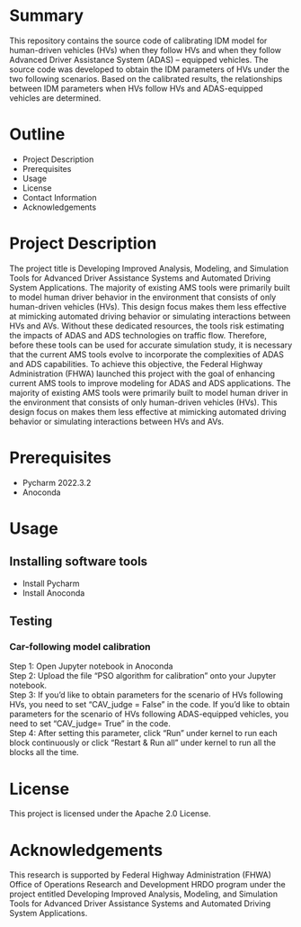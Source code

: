 # Summary
This repository contains the source code of calibrating IDM model for human-driven vehicles (HVs) when they follow HVs and when they follow Advanced Driver Assistance System (ADAS) – equipped vehicles. 
The source code was developed to obtain the IDM parameters of HVs under the two following scenarios. Based on the calibrated results, the relationships between IDM parameters when HVs follow HVs and ADAS-equipped 
vehicles are determined. 
# Outline
* Project Description
* Prerequisites
* Usage
* License
* Contact Information
* Acknowledgements
# Project Description
The project title is Developing Improved Analysis, Modeling, and Simulation Tools for Advanced Driver Assistance Systems and Automated Driving System Applications. The majority of existing AMS tools were 
primarily built to model human driver behavior in the environment that consists of only human-driven vehicles (HVs). This design focus makes them less effective at mimicking automated driving behavior or 
simulating interactions between HVs and AVs. Without these dedicated resources, the tools risk estimating the impacts of ADAS and ADS technologies on traffic flow. Therefore, before these tools can be used 
for accurate simulation study, it is necessary that the current AMS tools evolve to incorporate the complexities of ADAS and ADS capabilities. To achieve this objective, the Federal Highway Administration (FHWA) 
launched this project with the goal of enhancing current AMS tools to improve modeling for ADAS and ADS applications. The majority of existing AMS tools were primarily built to model human driver in the environment 
that consists of only human-driven vehicles (HVs). This design focus on makes them less effective at mimicking automated driving behavior or simulating interactions between HVs and AVs. 
# Prerequisites
* Pycharm 2022.3.2
* Anoconda
# Usage
## Installing software tools
* Install Pycharm
* Install Anoconda
## Testing
### Car-following model calibration
Step 1: Open Jupyter notebook in Anoconda\
Step 2: Upload the file “PSO algorithm for calibration” onto your Jupyter notebook.\
Step 3: If you’d like to obtain parameters for the scenario of HVs following HVs, you need to set “CAV_judge = False” in the code. If you’d like to obtain parameters for the scenario of HVs following ADAS-equipped vehicles, you need to set “CAV_judge= True” in the code.\
Step 4: After setting this parameter, click “Run” under kernel to run each block continuously or click “Restart & Run all” under kernel to run all the blocks all the time. 
# License
This project is licensed under the Apache 2.0 License.
# Acknowledgements
This research is supported by Federal Highway Administration (FHWA) Office of Operations Research and Development HRDO program under the project entitled Developing Improved Analysis, 
Modeling, and Simulation Tools for Advanced Driver Assistance Systems and Automated Driving System Applications.
